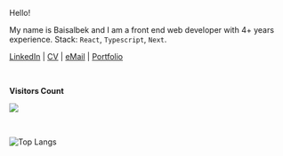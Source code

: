 Hello!

My name is Baisalbek and I am a front end web developer with 4+ years experience. Stack: `React`, `Typescript`, `Next`.

[LinkedIn](https://www.linkedin.com/in/baisalbek-daniiarov/) | [CV](https://docs.google.com/document/d/1yU_nI7Q6hQrGM1QEt8qDWo-ikpFaM5b5z2ZvkWghePg/export?format=pdf) | [eMail](baisalbek.daniiarov@gmail.com) | [Portfolio](https://xbaysal11.github.io/)
<div>
 <div>
<br><p><b>Visitors Count</b></p>  
<p><img align="center" src="https://profile-counter.glitch.me/{dushyant4665}/count.svg"/></p> 
<br>
</div>
 
![Top Langs](https://github-readme-stats.vercel.app/api/top-langs/?theme=dark&username=xbaysal11&langs_count=12)
</div>

